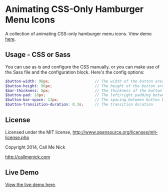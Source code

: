# Animating CSS-Only Hamburger Menu Icons

A collection of animating CSS-only hamburger menu icons. View demo [here](http://callmenick.com/_development/css-hamburger-menu-icons/).

## Usage - CSS or Sass

You can use as is and configure the CSS manually, or you can make use of the Sass file and the configuration block. Here's the config options:

```scss
$button-width: 96px;                    // The width of the button area
$button-height: 96px;                   // The height of the button area
$bar-thickness: 8px;                    // The thickness of the button bars
$button-pad: 18px;                      // The left/right padding between button area and bars.
$button-bar-space: 12px;                // The spacing between button bars
$button-transistion-duration: 0.3s;     // The transition duration
```

## License

Licensed under the MIT license, http://www.opensource.org/licenses/mit-license.php

Copyright 2014, Call Me Nick

http://callmenick.com

## Live Demo

[View the live demo here](http://callmenick.com/_development/css-hamburger-menu-icons/).